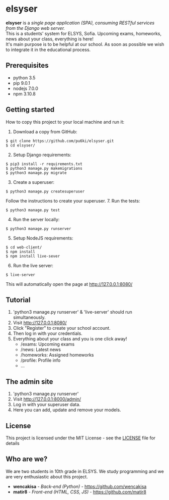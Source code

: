 # elsyser
**elsyser** is a *single page application (SPA), consuming RESTful services from the Django web server.*<br/>
This is a students' system for ELSYS, Sofia. Upcoming exams, homeworks, news about your class, everything is here!<br/>
It's main purpose is to be helpful at our school. As soon as possible we wish to integrate it in the educational process.

## Prerequisites
- python 3.5
- pip 9.0.1
- nodejs 7.0.0
- npm 3.10.8

## Getting started
How to copy this project to your local machine and run it:
1. Download a copy from GitHub:
```
$ git clone https://github.com/pu6ki/elsyser.git
$ cd elsyser/
```
2. Setup Django requirements:
```
$ pip3 install -r requirements.txt
$ python3 manage.py makemigrations
$ python3 manage.py migrate
```
3. Create a superuser:
```
$ python3 manage.py createsuperuser
```
Follow the instructions to create your superuser.
7. Run the tests:
```
$ python3 manage.py test
```
4. Run the server locally:
```
$ python3 manage.py runserver
```
5. Setup NodeJS requirements:
```
$ cd web-client/
$ npm install
$ npm install live-sever
```
6. Run the live server:
```
$ live-server
```
This will automatically open the page at http://127.0.0.1:8080/

## Tutorial
1. 'python3 manage.py runserver' & 'live-server' should run simultaneously.
2. Visit http://127.0.0.1:8080/
3. Click "Register" to create your school account.
4. Then log in with your credentials.
5. Everything about your class and you is one click away!
    - /exams: Upcoming exams
    - /news: Latest news
    - /homeworks: Assigned homeworks
    - /profile: Profile info
    - ...

## The admin site
1. 'python3 manage.py runserver'
2. Visit http://127.0.0.1:8000/admin/
3. Log in with your superuser data.
4. Here you can add, update and remove your models.

## License
This project is licensed under the MIT License - see the [LICENSE](LICENSE) file for details

## Who are we?
We are two students in 10th grade in ELSYS. We study programming and we are very enthusiastic about this project.
* **wencakisa** - *Back-end (Python)* - https://github.com/wencakisa
* **matir8** - *Front-end (HTML, CSS, JS)* - https://github.com/matir8
